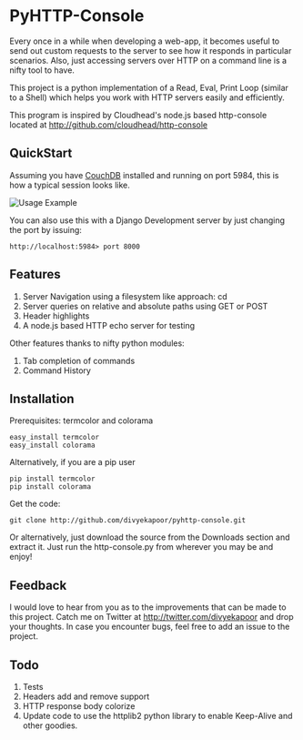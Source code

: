 PyHTTP-Console
==============

Every once in a while when developing a web-app, it becomes useful to send out custom requests
to the server to see how it responds in particular scenarios. Also, just accessing servers
over HTTP on a command line is a nifty tool to have.

This project is a python implementation of a Read, Eval, Print Loop (similar to a Shell) 
which helps you work with HTTP servers easily and efficiently.

This program is inspired by Cloudhead's node.js based http-console
located at <http://github.com/cloudhead/http-console>

QuickStart
--------
Assuming you have [CouchDB](http://couchdb.apache.org) installed and running on port 5984, this is how a typical session looks like.
 
![Usage Example][1]

You can also use this with a Django Development server by just changing the port by issuing:

    http://localhost:5984> port 8000

[1]: http://dl.dropbox.com/u/7409018/http-console.png

Features
--------

1. Server Navigation using a filesystem like approach: cd
1. Server queries on relative and absolute paths using GET or POST
1. Header highlights
1. A node.js based HTTP echo server for testing

Other features thanks to nifty python modules:

1. Tab completion of commands
1. Command History


Installation
------------

Prerequisites: termcolor and colorama

    easy_install termcolor
    easy_install colorama

Alternatively, if you are a pip user

    pip install termcolor
    pip install colorama

Get the code:

    git clone http://github.com/divyekapoor/pyhttp-console.git

Or alternatively, just download the source from the Downloads section and extract it.
Just run the http-console.py from wherever you may be and enjoy!

Feedback
--------

I would love to hear from you as to the improvements that can be made to this project.
Catch me on Twitter at <http://twitter.com/divyekapoor> and drop your thoughts.
In case you encounter bugs, feel free to add an issue to the project.

Todo
----

1. Tests
1. Headers add and remove support
1. HTTP response body colorize
1. Update code to use the httplib2 python library to enable Keep-Alive and other goodies.

